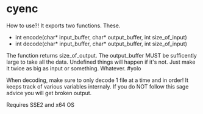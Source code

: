 # cyenc
How to use?! It exports two functions. These.

- int encode(char* input_buffer, char* output_buffer, int size_of_input)
- int decode(char* input_buffer, char* output_buffer, int size_of_input)

The function returns size_of_output.
The output_buffer MUST be sufficently large to take all the data. Undefined things will happen if it's not. Just make it twice as big as input or something. Whatever. #yolo

When decoding, make sure to only decode 1 file at a time and in order! It keeps track of various variables internaly. If you do NOT follow this sage advice you will get broken output.

Requires SSE2 and x64 OS
